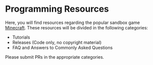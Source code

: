 # Programming Resources
Here, you will find resources regarding the popular sandbox game [Minecraft](https://minecraft.net). These resources will be divided in the following categories:
 
 - Tutorials
 - Releases (Code only, no copyright material)
 - FAQ and Answers to Commonly Asked Questions

Please submit PRs in the appropriate categories. 
